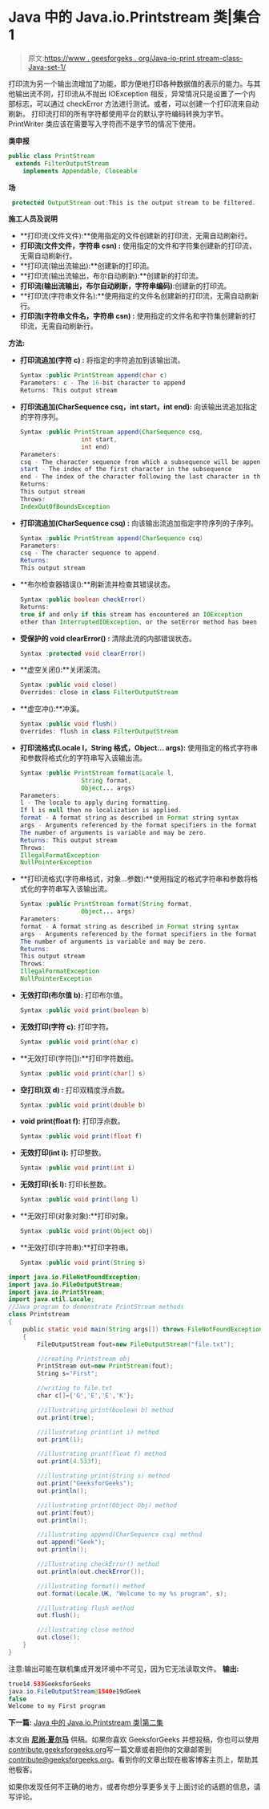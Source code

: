# Java 中的 Java.io.Printstream 类|集合 1

> 原文:[https://www . geesforgeks . org/Java-io-print stream-class-Java-set-1/](https://www.geeksforgeeks.org/java-io-printstream-class-java-set-1/)

打印流为另一个输出流增加了功能，即方便地打印各种数据值的表示的能力。与其他输出流不同，打印流从不抛出 IOException 相反，异常情况只是设置了一个内部标志，可以通过 checkError 方法进行测试。或者，可以创建一个打印流来自动刷新。
打印流打印的所有字符都使用平台的默认字符编码转换为字节。PrintWriter 类应该在需要写入字符而不是字节的情况下使用。

**类申报**

```java
public class PrintStream
  extends FilterOutputStream
    implements Appendable, Closeable
```

**场**

```java
 protected OutputStream out:This is the output stream to be filtered. 
```

**施工人员及说明** 

*   **打印流(文件文件):**使用指定的文件创建新的打印流，无需自动刷新行。
*   **打印流(文件文件，字符串 csn) :** 使用指定的文件和字符集创建新的打印流，无需自动刷新行。
*   **打印流(输出流输出):**创建新的打印流。
*   **打印流(输出流输出，布尔自动刷新):**创建新的打印流。
*   **打印流(输出流输出，布尔自动刷新，字符串编码)**:创建新的打印流。
*   **打印流(字符串文件名):**使用指定的文件名创建新的打印流，无需自动刷新行。
*   **打印流(字符串文件名，字符串 csn) :** 使用指定的文件名和字符集创建新的打印流，无需自动刷新行。

**方法:**

*   **打印流追加(字符 c) :** 将指定的字符追加到该输出流。

    ```java
    Syntax :public PrintStream append(char c)
    Parameters: c - The 16-bit character to append
    Returns: This output stream
    ```

*   **打印流追加(CharSequence csq，int start，int end):** 向该输出流追加指定的字符序列。

    ```java
    Syntax :public PrintStream append(CharSequence csq,
                     int start,
                     int end)
    Parameters:
    csq - The character sequence from which a subsequence will be appended. 
    start - The index of the first character in the subsequence
    end - The index of the character following the last character in the subsequence
    Returns:
    This output stream
    Throws:
    IndexOutOfBoundsException
    ```

*   **打印流追加(CharSequence csq) :** 向该输出流追加指定字符序列的子序列。

    ```java
    Syntax :public PrintStream append(CharSequence csq)
    Parameters:
    csq - The character sequence to append. 
    Returns:
    This output stream

    ```

*   **布尔检查器错误():**刷新流并检查其错误状态。

    ```java
    Syntax :public boolean checkError()
    Returns:
    true if and only if this stream has encountered an IOException 
    other than InterruptedIOException, or the setError method has been invoked
    ```

*   **受保护的 void clearError() :** 清除此流的内部错误状态。

    ```java
    Syntax :protected void clearError()

    ```

*   **虚空关闭():**关闭溪流。

    ```java
    Syntax :public void close()
    Overrides: close in class FilterOutputStream
    ```

*   **虚空冲():**冲溪。

    ```java
    Syntax :public void flush()
    Overrides: flush in class FilterOutputStream
    ```

*   **打印流格式(Locale l，String 格式，Object… args):** 使用指定的格式字符串和参数将格式化的字符串写入该输出流。

    ```java
    Syntax :public PrintStream format(Locale l,
                     String format,
                     Object... args)
    Parameters:
    l - The locale to apply during formatting. 
    If l is null then no localization is applied.
    format - A format string as described in Format string syntax
    args - Arguments referenced by the format specifiers in the format string. 
    The number of arguments is variable and may be zero.
    Returns: This output stream
    Throws:
    IllegalFormatException 
    NullPointerException
    ```

*   **打印流格式(字符串格式，对象…参数):**使用指定的格式字符串和参数将格式化的字符串写入该输出流。

    ```java
    Syntax :public PrintStream format(String format,
                     Object... args)
    Parameters:
    format - A format string as described in Format string syntax
    args - Arguments referenced by the format specifiers in the format string. 
    The number of arguments is variable and may be zero.
    Returns:
    This output stream
    Throws:
    IllegalFormatException 
    NullPointerException 
    ```

*   **无效打印(布尔值 b):** 打印布尔值。

    ```java
    Syntax :public void print(boolean b)
    ```

*   **无效打印(字符 c):** 打印字符。

    ```java
    Syntax :public void print(char c)
    ```

*   **无效打印(字符[]):**打印字符数组。

    ```java
    Syntax :public void print(char[] s)

    ```

*   **空打印(双 d) :** 打印双精度浮点数。

    ```java
    Syntax :public void print(double b)

    ```

*   **void print(float f):** 打印浮点数。

    ```java
    Syntax :public void print(float f)
    ```

*   **无效打印(int i):** 打印整数。

    ```java
    Syntax :public void print(int i)
    ```

*   **无效打印(长 l):** 打印长整数。

    ```java
    Syntax :public void print(long l)
    ```

*   **无效打印(对象对象):**打印对象。

    ```java
    Syntax :public void print(Object obj)
    ```

*   **无效打印(字符串):**打印字符串。

    ```java
    Syntax :public void print(String s)
    ```

```java
import java.io.FileNotFoundException;
import java.io.FileOutputStream;
import java.io.PrintStream;
import java.util.Locale;
//Java program to demonstrate PrintStream methods
class Printstream
{
    public static void main(String args[]) throws FileNotFoundException
    {
        FileOutputStream fout=new FileOutputStream("file.txt");

        //creating Printstream obj
        PrintStream out=new PrintStream(fout);
        String s="First";

        //writing to file.txt
        char c[]={'G','E','E','K'};

        //illustrating print(boolean b) method
        out.print(true);

        //illustrating print(int i) method
        out.print(1);

        //illustrating print(float f) method
        out.print(4.533f);

        //illustrating print(String s) method
        out.print("GeeksforGeeks");
        out.println();

        //illustrating print(Object Obj) method
        out.print(fout);
        out.println();

        //illustrating append(CharSequence csq) method
        out.append("Geek");
        out.println();

        //illustrating checkError() method
        out.println(out.checkError());

        //illustrating format() method
        out.format(Locale.UK, "Welcome to my %s program", s);

        //illustrating flush method
        out.flush();

        //illustrating close method
        out.close();
    }
}
```

注意:输出可能在联机集成开发环境中不可见，因为它无法读取文件。
**输出:**

```java
true14.533GeeksforGeeks
java.io.FileOutputStream@1540e19dGeek
false
Welcome to my First program
```

**下一篇:** [Java 中的 Java.io.Printstream 类|第二集](https://www.geeksforgeeks.org/java-io-printstream-class-java-set-2/)

本文由 **[尼尚·夏尔马](https://www.facebook.com/ChippingEye2766?ref=bookmarks)** 供稿。如果你喜欢 GeeksforGeeks 并想投稿，你也可以使用[contribute.geeksforgeeks.org](http://www.contribute.geeksforgeeks.org)写一篇文章或者把你的文章邮寄到 contribute@geeksforgeeks.org。看到你的文章出现在极客博客主页上，帮助其他极客。

如果你发现任何不正确的地方，或者你想分享更多关于上面讨论的话题的信息，请写评论。
